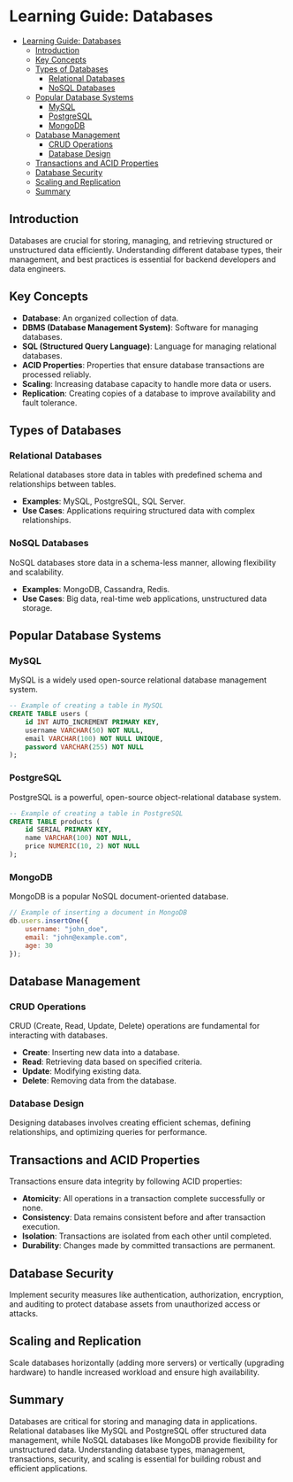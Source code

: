 # Learning Guide: Databases

- [Learning Guide: Databases](#learning-guide-databases)
  - [Introduction](#introduction)
  - [Key Concepts](#key-concepts)
  - [Types of Databases](#types-of-databases)
    - [Relational Databases](#relational-databases)
    - [NoSQL Databases](#nosql-databases)
  - [Popular Database Systems](#popular-database-systems)
    - [MySQL](#mysql)
    - [PostgreSQL](#postgresql)
    - [MongoDB](#mongodb)
  - [Database Management](#database-management)
    - [CRUD Operations](#crud-operations)
    - [Database Design](#database-design)
  - [Transactions and ACID Properties](#transactions-and-acid-properties)
  - [Database Security](#database-security)
  - [Scaling and Replication](#scaling-and-replication)
  - [Summary](#summary)

## Introduction

Databases are crucial for storing, managing, and retrieving structured or unstructured data efficiently. Understanding different database types, their management, and best practices is essential for backend developers and data engineers.

## Key Concepts

- **Database**: An organized collection of data.
- **DBMS (Database Management System)**: Software for managing databases.
- **SQL (Structured Query Language)**: Language for managing relational databases.
- **ACID Properties**: Properties that ensure database transactions are processed reliably.
- **Scaling**: Increasing database capacity to handle more data or users.
- **Replication**: Creating copies of a database to improve availability and fault tolerance.

## Types of Databases

### Relational Databases

Relational databases store data in tables with predefined schema and relationships between tables.

- **Examples**: MySQL, PostgreSQL, SQL Server.
- **Use Cases**: Applications requiring structured data with complex relationships.

### NoSQL Databases

NoSQL databases store data in a schema-less manner, allowing flexibility and scalability.

- **Examples**: MongoDB, Cassandra, Redis.
- **Use Cases**: Big data, real-time web applications, unstructured data storage.

## Popular Database Systems

### MySQL

MySQL is a widely used open-source relational database management system.

```sql
-- Example of creating a table in MySQL
CREATE TABLE users (
    id INT AUTO_INCREMENT PRIMARY KEY,
    username VARCHAR(50) NOT NULL,
    email VARCHAR(100) NOT NULL UNIQUE,
    password VARCHAR(255) NOT NULL
);
```

### PostgreSQL

PostgreSQL is a powerful, open-source object-relational database system.

```sql
-- Example of creating a table in PostgreSQL
CREATE TABLE products (
    id SERIAL PRIMARY KEY,
    name VARCHAR(100) NOT NULL,
    price NUMERIC(10, 2) NOT NULL
);
```

### MongoDB

MongoDB is a popular NoSQL document-oriented database.

```javascript
// Example of inserting a document in MongoDB
db.users.insertOne({
    username: "john_doe",
    email: "john@example.com",
    age: 30
});
```

## Database Management

### CRUD Operations

CRUD (Create, Read, Update, Delete) operations are fundamental for interacting with databases.

- **Create**: Inserting new data into a database.
- **Read**: Retrieving data based on specified criteria.
- **Update**: Modifying existing data.
- **Delete**: Removing data from the database.

### Database Design

Designing databases involves creating efficient schemas, defining relationships, and optimizing queries for performance.

## Transactions and ACID Properties

Transactions ensure data integrity by following ACID properties:

- **Atomicity**: All operations in a transaction complete successfully or none.
- **Consistency**: Data remains consistent before and after transaction execution.
- **Isolation**: Transactions are isolated from each other until completed.
- **Durability**: Changes made by committed transactions are permanent.

## Database Security

Implement security measures like authentication, authorization, encryption, and auditing to protect database assets from unauthorized access or attacks.

## Scaling and Replication

Scale databases horizontally (adding more servers) or vertically (upgrading hardware) to handle increased workload and ensure high availability.

## Summary

Databases are critical for storing and managing data in applications. Relational databases like MySQL and PostgreSQL offer structured data management, while NoSQL databases like MongoDB provide flexibility for unstructured data. Understanding database types, management, transactions, security, and scaling is essential for building robust and efficient applications.
